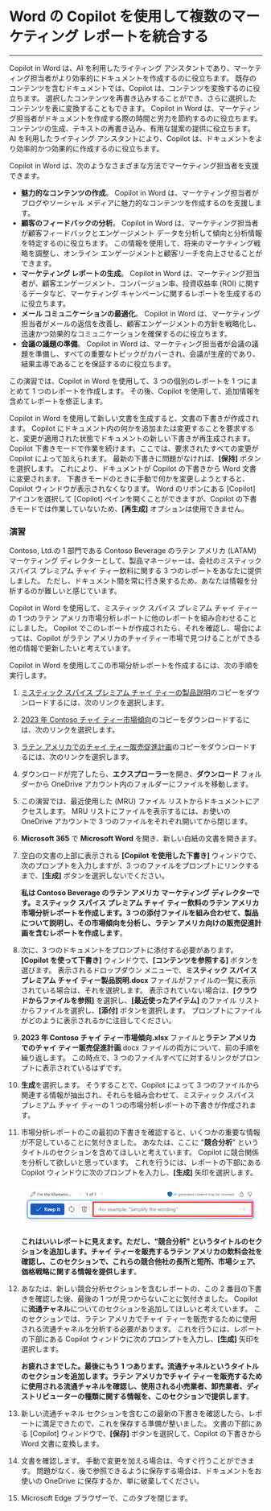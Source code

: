 # Word の Copilot を使用して複数のマーケティング レポートを統合する
---
Copilot in Word は、AI を利用したライティング アシスタントであり、マーケティング担当者がより効率的にドキュメントを作成するのに役立ちます。 既存のコンテンツを含むドキュメントでは、Copilot は、コンテンツを変換するのに役立ちます。 選択したコンテンツを再書き込みすることができ、さらに選択したコンテンツを表に変換することもできます。 Copilot in Word は、マーケティング担当者がドキュメントを作成する際の時間と労力を節約するのに役立ちます。 コンテンツの生成、テキストの再書き込み、有用な提案の提供に役立ちます。 AI を利用したライティング アシスタントにより、Copilot は、ドキュメントをより効率的かつ効果的に作成するのに役立ちます。

Copilot in Word は、次のようなさまざまな方法でマーケティング担当者を支援できます。

 -  **魅力的なコンテンツの作成**。 Copilot in Word は、マーケティング担当者がブログやソーシャル メディアに魅力的なコンテンツを作成するのを支援します。
 -  **顧客のフィードバックの分析**。 Copilot in Word は、マーケティング担当者が顧客フィードバックとエンゲージメント データを分析して傾向と分析情報を特定するのに役立ちます。 この情報を使用して、将来のマーケティング戦略を調整し、オンライン エンゲージメントと顧客リーチを向上させることができます。
 -  **マーケティング レポートの生成**。 Copilot in Word は、マーケティング担当者が、顧客エンゲージメント、コンバージョン率、投資収益率 (ROI) に関するデータなど、マーケティング キャンペーンに関するレポートを生成するのに役立ちます。
 -  **メール コミュニケーションの最適化**。 Copilot in Word は、マーケティング担当者がメールの返信を改善し、顧客エンゲージメントの方針を戦略化し、迅速かつ効果的なコミュニケーションを確保するのに役立ちます。
 -  **会議の議題の準備**。 Copilot in Word は、マーケティング担当者が会議の議題を準備し、すべての重要なトピックがカバーされ、会議が生産的であり、結果主導であることを保証するのに役立ちます。

この演習では、Copilot in Word を使用して、3 つの個別のレポートを 1 つにまとめて 1 つのレポートを作成します。 その後、Copilot を使用して、追加情報を含めてレポートを修正します。

Copilot in Word を使用して新しい文書を生成すると、文書の下書きが作成されます。 Copilot にドキュメント内の何かを追加または変更することを要求すると、変更が適用された状態でドキュメントの新しい下書きが再生成されます。 Copilot 下書きモードで作業を続けます。ここでは、要求されたすべての変更が Copilot によって加えられます。 最新の下書きに問題がなければ、**[保持]** ボタンを選択します。 これにより、ドキュメントが Copilot の下書きから Word 文書に変更されます。 下書きモードのときに手動で何かを変更しようとすると、Copilot ウィンドウが表示されなくなります。 Word のリボンにある [Copilot] アイコンを選択して [Copilot] ペインを開くことができますが、Copilot の下書きモードでは作業していないため、**[再生成]** オプションは使用できません。

### 演習

Contoso, Ltd.の 1 部門である Contoso Beverage のラテン アメリカ (LATAM) マーケティング ディレクターとして、製品マネージャーは、会社のミスティック スパイス プレミアム チャイ ティー飲料に関する 3 つのレポートをあなたに提供しました。 ただし、ドキュメント間を常に行き来するため、あなたは情報を分析するのが難しいと感じています。

Copilot in Word を使用して、ミスティック スパイス プレミアム チャイ ティーの 1 つのラテン アメリカ市場分析レポートに他のレポートを組み合わせることにしました。 Copilot でこのレポートが作成されたら、それを確認し、場合によっては、Copilot がラテン アメリカのチャイティー市場で見つけることができる他の情報で更新したいと考えています。

Copilot in Word を使用してこの市場分析レポートを作成するには、次の手順を実行します。

1.  [ミスティック スパイス プレミアム チャイ ティーの製品説明](https://go.microsoft.com/fwlink/?linkid=2268929)のコピーをダウンロードするには、次のリンクを選択します。
2.  [2023 年 Contoso チャイ ティー市場傾向](https://go.microsoft.com/fwlink/?linkid=2269122)のコピーをダウンロードするには、次のリンクを選択します。
3.  [ラテン アメリカでのチャイ ティー販売促進計画](https://go.microsoft.com/fwlink/?linkid=2269126)のコピーをダウンロードするには、次のリンクを選択します。
4.  ダウンロードが完了したら、**エクスプローラー**を開き、**ダウンロード** フォルダーから OneDrive アカウント内のフォルダーにファイルを移動します。
5.  この演習では、最近使用した (MRU) ファイル リストからドキュメントにアクセスします。 MRU リストにファイルを表示するには、お使いの OneDrive アカウントで 3 つのファイルをそれぞれ開いてから閉じます。
6.  **Microsoft 365** で **Microsoft Word** を開き、新しい白紙の文書を開きます。
7.  空白の文書の上部に表示される **[Copilot を使用した下書き]** ウィンドウで、次のプロンプトを入力しますが、3 つのファイルをプロンプトにリンクするまで、**[生成]** ボタンを選択しないでください。
    
    **私は Contoso Beverage のラテン アメリカ マーケティング ディレクターです。ミスティック スパイス プレミアム チャイ ティー飲料のラテン アメリカ市場分析レポートを作成します。3 つの添付ファイルを組み合わせて、製品について説明し、その市場傾向を分析し、ラテン アメリカ向けの販売促進計画を含むレポートを作成します**。
8.  次に、3 つのドキュメントをプロンプトに添付する必要があります。 **[Copilot を使って下書き]** ウィンドウで、**[コンテンツを参照する]** ボタンを選びます。 表示されるドロップダウン メニューで、**ミスティック スパイス プレミアム チャイ ティー製品説明.docx** ファイルがファイルの一覧に表示されている場合は、それを選択します。 表示されていない場合は、**[クラウドからファイルを参照]** を選択し、**[最近使ったアイテム]** のファイル リストからファイルを選択し、**[添付]** ボタンを選択します。 プロンプトにファイルがどのように表示されるかに注目してください。
9.  **2023 年 Contoso チャイ ティー市場傾向.xlsx** ファイルと**ラテン アメリカでのチャイ ティー販売促進計画**.docx ファイルの両方について、前の手順を繰り返します。 この時点で、3 つのファイルすべてに対するリンクがプロンプトに表示されているはずです。
10. **生成**を選択します。 そうすることで、Copilot によって 3 つのファイルから関連する情報が抽出され、それらを組み合わせて、ミスティック スパイス プレミアム チャイ ティーの 1 つの市場分析レポートの下書きが作成されます。
11. 市場分析レポートのこの最初の下書きを確認すると、いくつかの重要な情報が不足していることに気付きました。 あなたは、ここに "**競合分析**" というタイトルのセクションを含めてほしいと考えています。 Copilot に競合関係を分析して欲しいと思っています。 これを行うには、レポートの下部にある Copilot ウィンドウに次のプロンプトを入力し、**[生成]** 矢印を選択します。
    
    ![Word 文書の下部に表示される Copilot プロンプト ウィンドウを示すスクリーンショット。](../media/copilot-window-word-a5ec12f6.png)
    
    
    **これはいいレポートに見えます。ただし、"競合分析" というタイトルのセクションを追加します。チャイ ティーを販売するラテン アメリカの飲料会社を確認し、このセクションで、これらの競合他社の長所と短所、市場シェア、価格戦略に関する情報を提供します**。
12. あなたは、新しい競合分析セクションを含むレポートの、この 2 番目の下書きを確認した後、最後の 1 つが見つからないことに気付きました。 Copilot に**流通チャネル**についてのセクションを追加してほしいと考えています。 このセクションでは、ラテン アメリカでチャイ ティーを販売するために使用される流通チャネルを分析する必要があります。 これを行うには、レポートの下部にある Copilot ウィンドウに次のプロンプトを入力し、**[生成]** 矢印を選択します。
    
    **お疲れさまでした。最後にもう 1 つあります。流通チャネルというタイトルのセクションを追加します。ラテン アメリカでチャイ ティーを販売するために使用される流通チャネルを確認し、使用される小売業者、卸売業者、ディストリビューターの種類に関する情報を、このセクションで提供します**。
13. 新しい流通チャネル セクションを含むこの最新の下書きを確認したら、レポートに満足できたので、これを保存する準備が整いました。 文書の下部にある [Copilot] ウィンドウで、**[保存]** ボタンを選択して、Copilot の下書きから Word 文書に変換します。
14. 文書を確認します。 手動で変更を加える場合は、今すぐ行うことができます。 問題がなく、後で参照できるように保存する場合は、ドキュメントをお使いの OneDrive に保存するか、単に破棄してください。
15. Microsoft Edge ブラウザーで、このタブを閉じます。

